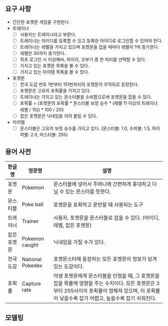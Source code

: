 ## 요구 사항

- 간단한 포켓몬 게임을 구현한다.
- 트레이너
    - [ ]  사용자는 트레이너라고 부른다.
    - [ ]  트레이너는 아이디를 등록할 수 있고 등록한 아이디로 로그인할 수 있어야 한다.
    - [ ]  트레이너는 레벨을 가지고 있으며 포켓몬을 잡을 때마다 레벨이 1씩 증가한다.
    - [ ]  레벨은 30까지 증가한다.
    - [ ]  최초 로그인 시 이상해씨, 파이리, 꼬부기 중 한 마리를 선택할 수 있다.
    - [ ]  가지고 있는 포켓몬 목록을 볼 수 있다.
    - [ ]  가지고 있는 아이템 목록을 볼 수 있다.
- 포켓몬
    - [ ]  전국 도감 번호 1번부터 151번까지의 포켓몬이 무작위로 등장한다.
    - [ ]  포켓몬은 고유의 포획률을 가지고 있다.
    - [ ]  트레이너는 가지고 있는 몬스터볼을 소비함으로써 포켓몬을 잡을 수 있다.
    - [ ]  포획률 = (포켓몬의 포획률 * 몬스터볼 보정 승수 * (레벨 11 이상의 트레이너 레벨 / 10)) * 100 / 255
    - [ ]  잡은 포켓몬은 닉네임을 지어 붙일 수 있다.
- 아이템
    - [ ]  몬스터볼은 고유의 보정 승수를 가지고 있다.
    (몬스터볼: 1.0, 수퍼볼: 1.5, 하이퍼볼: 2.0, 마스터볼: 255)

## 용어 사전

| 한글명 | 영문명 | 설명  |
| --- | --- | --- |
| 포켓몬 | Pokemon | 몬스터볼에 넣어서 주머니에 간편하게 휴대하고 다닐 수 있는 몬스터를 뜻한다. |
| 몬스터볼 | Poke ball | 포켓몬을 포획하고 운반할 때 사용되는 도구 |
| 트레이너 | Trainer | 사용자, 포켓몬을 몬스터볼로 잡을 수 있다. (아이디, 레벨, 잡은 포켓몬) |
| 잡은 포켓몬 | Pokemon caught | 닉네임을 가질 수가 있다. |
| 전국 도감 | National Pokedex | 포켓몬스터에 등장하는 모든 포켓몬의 정보가 담겨있는 도감이다. |
| 포획률 | Capture rate | 야생 포켓몬에게 몬스터볼을 던졌을 때, 그 포켓몬을 잡을 확률에 영향을 주는 수치이다. 모든 포켓몬은 3부터 255사이의 포획률이 정해져 있으며, 이 포획률이 낮을수록 잡기 어렵고, 높을수록 잡기 쉬워진다. |

## 모델링

<!--COMPLETED (1) Pokemon 엔티티 만들기-->
<!--COMPLETED (2) isCaught() 만들기 -->

<!--COMPLETED (3) PokemonTest 만들기 및 단위 테스트-->
